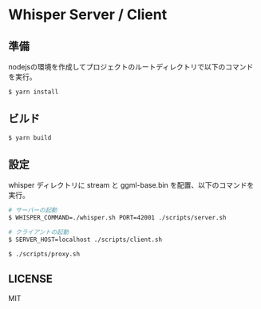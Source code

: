 # Whisper Server / Client


## 準備

nodejsの環境を作成してプロジェクトのルートディレクトリで以下のコマンドを実行。

```bash
$ yarn install
```

## ビルド

```bash
$ yarn build
```

## 設定

whisper ディレクトリに stream と ggml-base.bin を配置、以下のコマンドを実行。

```bash
# サーバーの起動
$ WHISPER_COMMAND=./whisper.sh PORT=42001 ./scripts/server.sh
```

```bash
# クライアントの起動
$ SERVER_HOST=localhost ./scripts/client.sh
```

```bash
$ ./scripts/proxy.sh
```

## LICENSE

MIT
